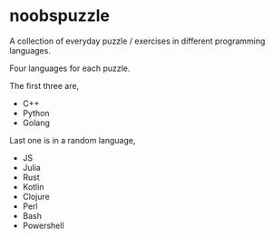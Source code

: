 # noobspuzzle
A collection of everyday puzzle / exercises in different programming languages.

Four languages for each puzzle.

The first three are,
 - C++
 - Python
 - Golang

Last one is in a random language,
 - JS
 - Julia
 - Rust
 - Kotlin
 - Clojure
 - Perl
 - Bash
 - Powershell

